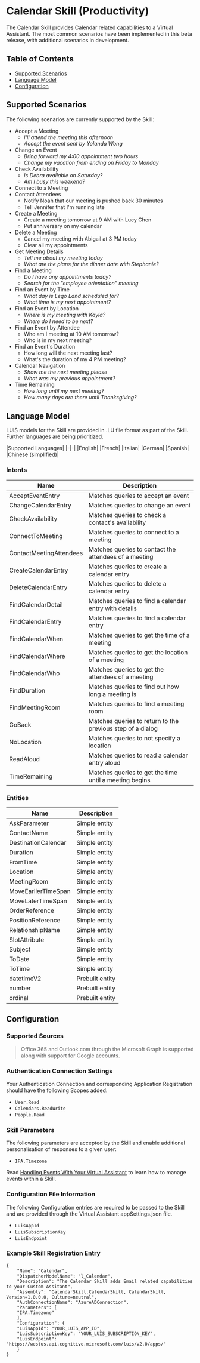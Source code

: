 # Calendar Skill (Productivity)
The Calendar Skill provides Calendar related capabilities to a Virtual Assistant. 
The most common scenarios have been implemented in this beta release, with additional scenarios in development.

## Table of Contents
- [Supported Scenarios](#supported-scenarios)
- [Language Model](#language-model)
- [Configuration](#configuration)

## Supported Scenarios
The following scenarios are currently supported by the Skill:

- Accept a Meeting
  - *I'll attend the meeting this afternoon*
  - *Accept the event sent by Yolanda Wong*
- Change an Event
  - *Bring forward my 4:00 appointment two hours*
  - *Change my vacation from ending on Friday to Monday*
- Check Availability
  - *Is Debra available on Saturday?*
  - *Am I busy this weekend?*
- Connect to a Meeting
- Contact Attendees
  - Notify Noah that our meeting is pushed back 30 minutes
  - Tell Jennifer that I'm running late
- Create a Meeting
  - Create a meeting tomorrow at 9 AM with Lucy Chen
  - Put anniversary on my calendar
- Delete a Meeting
  - Cancel my meeting with Abigail at 3 PM today
  - Clear all my appointments
- Get Meeting Details
  - *Tell me about my meeting today*
  - *What are the plans for the dinner date with Stephanie?*
- Find a Meeting
  - *Do I have any appointments today?*
  - *Search for the "employee orientation" meeting*
- Find an Event by Time
  - *What day is Lego Land scheduled for?*
  - *What time is my next appointment?*
- Find an Event by Location
  - *Where is my meeting with Kayla?*
  - *Where do I need to be next?*
- Find an Event by Attendee
  - Who am I meeting at 10 AM tomorrow?
  - Who is in my next meeting?
- Find an Event's Duration
  - How long will the next meeting last?
  - What's the duration of my 4 PM meeting?
- Calendar Navigation
  - *Show me the next meeting please*
  - *What was my previous appointment?*
- Time Remaining
  - *How long until my next meeting?*
  - *How many days are there until Thanksgiving?*

## Language Model
LUIS models for the Skill are provided in .LU file format as part of the Skill. Further languages are being prioritized.

|Supported Languages|
|-|-|
|English| 
|French| 
|Italian| 
|German| 
|Spanish| 
|Chinese (simplified)|


### Intents
|Name|Description|
|-|-|
|AcceptEventEntry| Matches queries to accept an event|
|ChangeCalendarEntry| Matches queries to change an event|
|CheckAvailability| Matches queries to check a contact's availability |
|ConnectToMeeting| Matches queries to connect to a meeting|
|ContactMeetingAttendees| Matches queries to contact the attendees of a meeting|
|CreateCalendarEntry| Matches queries to create a calendar entry|
|DeleteCalendarEntry| Matches queries to delete a calendar entry|
|FindCalendarDetail| Matches queries to find a calendar entry with details|
|FindCalendarEntry| Matches queries to find a calendar entry|
|FindCalendarWhen| Matches queries to get the time of a meeting|
|FindCalendarWhere| Matches queries to get the location of a meeting |
|FindCalendarWho| Matches queries  to get the attendees of a meeting|
|FindDuration| Matches queries to find out how long a meeting is|
|FindMeetingRoom| Matches queries to find a meeting room|
|GoBack| Matches queries to return to the previous step of a dialog|
|NoLocation| Matches queries to not specify a location|
|ReadAloud| Matches queries to read a calendar entry aloud |
|TimeRemaining| Matches queries to get the time until a meeting begins|

### Entities
|Name|Description|
|-|-|
|AskParameter| Simple entity|
|ContactName| Simple entity|
|DestinationCalendar| Simple entity|
|Duration| Simple entity|
|FromTime| Simple entity|
|Location| Simple entity|
|MeetingRoom| Simple entity|
|MoveEarlierTimeSpan| Simple entity|
|MoveLaterTimeSpan| Simple entity|
|OrderReference| Simple entity|
|PositionReference| Simple entity|
|RelationshipName| Simple entity|
|SlotAttribute| Simple entity|
|Subject| Simple entity|
|ToDate| Simple entity|
|ToTime| Simple entity|
|datetimeV2| Prebuilt entity|
|number| Prebuilt entity|
|ordinal| Prebuilt entity|

## Configuration

### Supported Sources

> Office 365 and Outlook.com through the Microsoft Graph is supported along with support for Google accounts.

### Authentication Connection Settings

Your Authentication Connection and corresponding Application Registration should have the following Scopes added:

- `User.Read`
- `Calendars.ReadWrite`
- `People.Read`


### Skill Parameters
The following parameters are accepted by the Skill and enable additional personalisation of responses to a given user:
- `IPA.Timezone`

Read [Handling Events With Your Virtual Assistant](../virtual-assistant/events.md) to learn how to manage events within a Skill.

### Configuration File Information
The following Configuration entries are required to be passed to the Skill and are provided through the Virtual Assistant appSettings.json file.

- `LuisAppId`
- `LuisSubscriptionKey`
- `LuisEndpoint`

### Example Skill Registration Entry
```
{
    "Name": "Calendar",
    "DispatcherModelName": "l_Calendar",
    "Description": "The Calendar Skill adds Email related capabilities to your Custom Assitant",
    "Assembly": "CalendarSkill.CalendarSkill, CalendarSkill, Version=1.0.0.0, Culture=neutral",
    "AuthConnectionName": "AzureADConnection",
    "Parameters": [
    "IPA.Timezone"
    ],
    "Configuration": {
    "LuisAppId": "YOUR_LUIS_APP_ID",
    "LuisSubscriptionKey": "YOUR_LUIS_SUBSCRIPTION_KEY",
    "LuisEndpoint": "https://westus.api.cognitive.microsoft.com/luis/v2.0/apps/"
    }
}
```